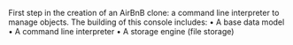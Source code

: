 First step in the creation of an AirBnB clone: a command line interpreter to manage objects. The building of this console includes:
 • A base data model
 • A command line interpreter
 • A storage engine (file storage)

